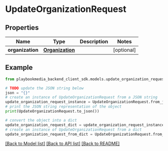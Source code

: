 # UpdateOrganizationRequest


## Properties

Name | Type | Description | Notes
------------ | ------------- | ------------- | -------------
**organization** | [**Organization**](Organization.md) |  | [optional] 

## Example

```python
from playbookmedia_backend_client_sdk.models.update_organization_request import UpdateOrganizationRequest

# TODO update the JSON string below
json = "{}"
# create an instance of UpdateOrganizationRequest from a JSON string
update_organization_request_instance = UpdateOrganizationRequest.from_json(json)
# print the JSON string representation of the object
print(UpdateOrganizationRequest.to_json())

# convert the object into a dict
update_organization_request_dict = update_organization_request_instance.to_dict()
# create an instance of UpdateOrganizationRequest from a dict
update_organization_request_from_dict = UpdateOrganizationRequest.from_dict(update_organization_request_dict)
```
[[Back to Model list]](../README.md#documentation-for-models) [[Back to API list]](../README.md#documentation-for-api-endpoints) [[Back to README]](../README.md)


